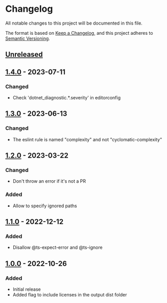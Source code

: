 # Changelog

All notable changes to this project will be documented in this file.

The format is based on [Keep a Changelog](https://keepachangelog.com/en/1.0.0/),
and this project adheres to [Semantic Versioning](https://semver.org/spec/v2.0.0.html).

## [Unreleased]

## [1.4.0] - 2023-07-11

### Changed

-   Check 'dotnet_diagnostic.\*.severity' in editorconfig

## [1.3.0] - 2023-06-13

### Changed

-   The eslint rule is named "complexity" and not "cyclomatic-complexity"

## [1.2.0] - 2023-03-22

### Changed

-   Don't throw an error if it's not a PR

### Added

-   Allow to specify ignored paths

## [1.1.0] - 2022-12-12

### Added

-   Disallow @ts-expect-error and @ts-ignore

## [1.0.0] - 2022-10-26

### Added

-   Initial release
-   Added flag to include licenses in the output dist folder

[Unreleased]: https://github.com/neolution-ch/action-check-suppressions/compare/1.4.0...HEAD

[1.4.0]: https://github.com/neolution-ch/action-check-suppressions/compare/1.3.0...1.4.0

[1.3.0]: https://github.com/neolution-ch/action-check-suppressions/compare/1.2.0...1.3.0

[1.2.0]: https://github.com/neolution-ch/action-check-suppressions/compare/1.1.0...1.2.0

[1.1.0]: https://github.com/neolution-ch/action-check-suppressions/compare/1.0.0...1.1.0

[1.0.0]: https://github.com/neolution-ch/action-check-suppressions/compare/8edfeefa28e2b939a01b35146e947b00d72a165d...1.0.0

